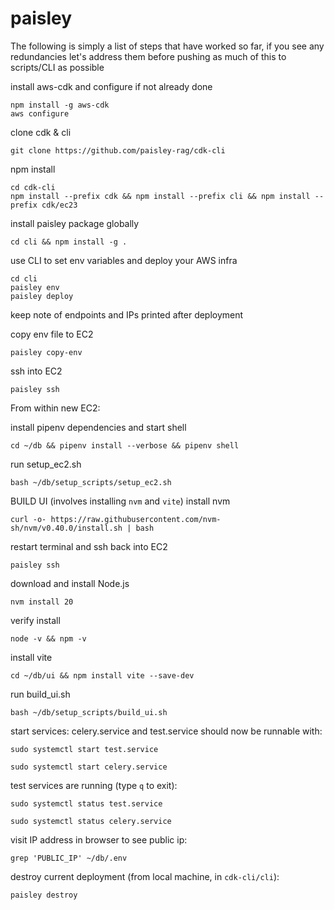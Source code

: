 # paisley

The following is simply a list of steps that have worked so far, if you see any redundancies let's address them before pushing as much of this to scripts/CLI as possible


install aws-cdk and configure if not already done
```
npm install -g aws-cdk
aws configure
```

clone cdk & cli
```
git clone https://github.com/paisley-rag/cdk-cli
```


npm install
```
cd cdk-cli
npm install --prefix cdk && npm install --prefix cli && npm install --prefix cdk/ec23
```

install paisley package globally
```
cd cli && npm install -g .
```


use CLI to set env variables and deploy your AWS infra
```
cd cli
paisley env
paisley deploy
```
keep note of endpoints and IPs printed after deployment

copy env file to EC2
```
paisley copy-env
```

ssh into EC2
```
paisley ssh
```


From within new EC2:

install pipenv dependencies and start shell
```
cd ~/db && pipenv install --verbose && pipenv shell 
```

run setup_ec2.sh
```
bash ~/db/setup_scripts/setup_ec2.sh
```


BUILD UI (involves installing `nvm` and `vite`)
install nvm
```
curl -o- https://raw.githubusercontent.com/nvm-sh/nvm/v0.40.0/install.sh | bash
```

restart terminal and ssh back into EC2
```
paisley ssh
```

download and install Node.js
```
nvm install 20
```

verify install
```
node -v && npm -v
```

install vite
```
cd ~/db/ui && npm install vite --save-dev
```

run build_ui.sh
```
bash ~/db/setup_scripts/build_ui.sh
```

start services:
celery.service and test.service should now be runnable with:
```
sudo systemctl start test.service
```
```
sudo systemctl start celery.service
```

test services are running (type `q` to exit):
```
sudo systemctl status test.service
```
```
sudo systemctl status celery.service
```


visit IP address in browser
to see public ip:
```
grep 'PUBLIC_IP' ~/db/.env
```


destroy current deployment (from local machine, in `cdk-cli/cli`):
```
paisley destroy
```
